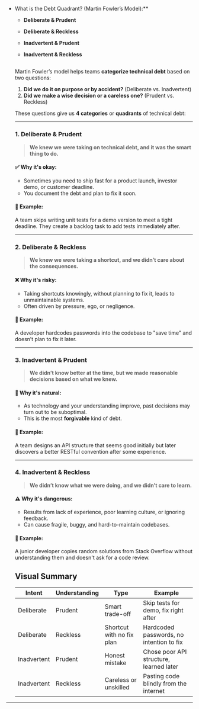- What is the Debt Quadrant? (Martin Fowler’s Model):**

  - **Deliberate & Prudent**

  - **Deliberate & Reckless**

  - **Inadvertent & Prudent**

  - **Inadvertent & Reckless**

    ## 

  Martin Fowler’s model helps teams **categorize technical debt** based on two questions:

  1. **Did we do it on purpose or by accident?** (Deliberate vs. Inadvertent)
  2. **Did we make a wise decision or a careless one?** (Prudent vs. Reckless)

  These questions give us **4 categories** or **quadrants** of technical debt:

  ------

  ### 1. **Deliberate & Prudent**

  > **We knew we were taking on technical debt, and it was the smart thing to do.**

  #### ✅ Why it's okay:

  - Sometimes you need to ship fast for a product launch, investor demo, or customer deadline.
  - You document the debt and plan to fix it soon.

  #### 📌 Example:

  A team skips writing unit tests for a demo version to meet a tight deadline. They create a backlog task to add tests immediately after.

  ------

  ### 2. **Deliberate & Reckless**

  > **We knew we were taking a shortcut, and we didn’t care about the consequences.**

  #### ❌ Why it's risky:

  - Taking shortcuts knowingly, without planning to fix it, leads to unmaintainable systems.
  - Often driven by pressure, ego, or negligence.

  #### 📌 Example:

  A developer hardcodes passwords into the codebase to "save time" and doesn’t plan to fix it later.

  ------

  ### 3. **Inadvertent & Prudent**

  > **We didn’t know better at the time, but we made reasonable decisions based on what we knew.**

  #### 🌱 Why it's natural:

  - As technology and your understanding improve, past decisions may turn out to be suboptimal.
  - This is the most **forgivable** kind of debt.

  #### 📌 Example:

  A team designs an API structure that seems good initially but later discovers a better RESTful convention after some experience.

  ------

  ### 4. **Inadvertent & Reckless**

  > **We didn’t know what we were doing, and we didn’t care to learn.**

  #### ⚠️ Why it's dangerous:

  - Results from lack of experience, poor learning culture, or ignoring feedback.
  - Can cause fragile, buggy, and hard-to-maintain codebases.

  #### 📌 Example:

  A junior developer copies random solutions from Stack Overflow without understanding them and doesn't ask for a code review.

  

  ## Visual Summary

  | Intent      | Understanding | Type                      | Example                                  |
  | ----------- | ------------- | ------------------------- | ---------------------------------------- |
  | Deliberate  | Prudent       | Smart trade-off           | Skip tests for demo, fix right after     |
  | Deliberate  | Reckless      | Shortcut with no fix plan | Hardcoded passwords, no intention to fix |
  | Inadvertent | Prudent       | Honest mistake            | Chose poor API structure, learned later  |
  | Inadvertent | Reckless      | Careless or unskilled     | Pasting code blindly from the internet   |

---

### 
